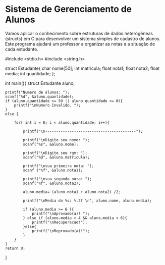 # Sistema de Gerenciamento de Alunos
 Vamos aplicar o conhecimento sobre estruturas de dados heterogêneas (structs) em C para desenvolver um sistema simples de cadastro de alunos. Este programa ajudará um professor a organizar as notas e a situação de cada estudante.


#include <stdio.h>
#include <string.h>

struct Estudante{
	char nome[50];
	int matricula;
	float nota1;
	float nota2;
	float media;
	int quantidade;
};

int main(){
	struct Estudante aluno;
	
	printf("Numero de alunos: ");
	scanf("%d", &aluno.quantidade);
	if (aluno.quantidade >= 50 || aluno.quantidade <= 0){
		printf("\nNumero Invalido. ");
	}
	else {
	
		for( int i = 0; i < aluno.quantidade; i++){
			
			printf("\n-----------------------------------------");
	
			printf("\nDigite seu nome: ");
			scanf("%s", &aluno.nome);
			
			printf("\nDigite seu rgm: ");
			scanf("%d", &aluno.matricula);
			
			printf("\nsua primeira nota: ");
			scanf ("%f", &aluno.nota1);
			
			printf("\nsua segunda nota: ");
			scanf("%f", &aluno.nota2);
			
			aluno.media= (aluno.nota1 + aluno.nota2) /2;
			
			printf("\nMedia do %s: %.2f \n", aluno.nome, aluno.media);
			
			if (aluno.media >= 6 ){
				printf("\nAprovado(a)! ");
			} else if (aluno.media > 4 && aluno.media < 6){
				printf("\nRecuperacao!");
			}else{
				printf("\nReprovado(a)!");
			}
		}
	}
	return 0;
}
